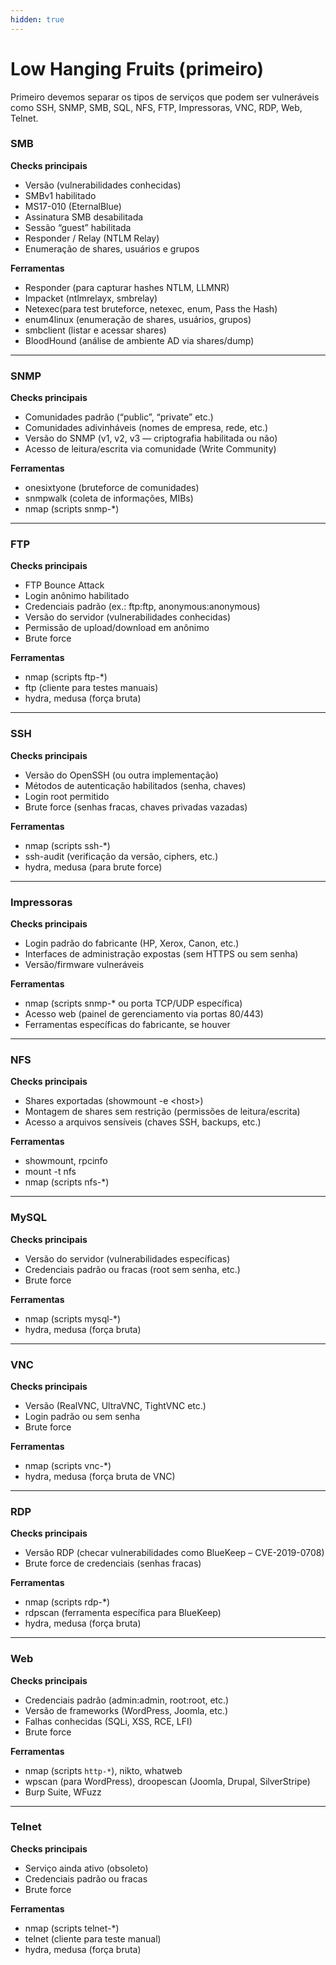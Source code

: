 ```yaml
---
hidden: true
---
```


# Low Hanging Fruits (primeiro)

Primeiro devemos separar os tipos de serviços que podem ser vulneráveis como SSH, SNMP, SMB, SQL, NFS, FTP, Impressoras, VNC, RDP, Web, Telnet.



### **SMB**

**Checks principais**

* Versão (vulnerabilidades conhecidas)
* SMBv1 habilitado
* MS17-010 (EternalBlue)
* Assinatura SMB desabilitada
* Sessão “guest” habilitada
* Responder / Relay (NTLM Relay)
* Enumeração de shares, usuários e grupos

**Ferramentas**

* Responder (para capturar hashes NTLM, LLMNR)
* Impacket (ntlmrelayx, smbrelay)
* Netexec(para test bruteforce, netexec, enum, Pass the Hash)
* enum4linux (enumeração de shares, usuários, grupos)
* smbclient (listar e acessar shares)
* BloodHound (análise de ambiente AD via shares/dump)

***

### **SNMP**

**Checks principais**

* Comunidades padrão (“public”, “private” etc.)
* Comunidades adivinháveis (nomes de empresa, rede, etc.)
* Versão do SNMP (v1, v2, v3 — criptografia habilitada ou não)
* Acesso de leitura/escrita via comunidade (Write Community)

**Ferramentas**

* onesixtyone (bruteforce de comunidades)
* snmpwalk (coleta de informações, MIBs)
* nmap (scripts snmp-\*)

***

### **FTP**

**Checks principais**

* FTP Bounce Attack
* Login anônimo habilitado
* Credenciais padrão (ex.: ftp:ftp, anonymous:anonymous)
* Versão do servidor (vulnerabilidades conhecidas)
* Permissão de upload/download em anônimo
* Brute force

**Ferramentas**

* nmap (scripts ftp-\*)
* ftp (cliente para testes manuais)
* hydra, medusa (força bruta)

***

### **SSH**

**Checks principais**

* Versão do OpenSSH (ou outra implementação)
* Métodos de autenticação habilitados (senha, chaves)
* Login root permitido
* Brute force (senhas fracas, chaves privadas vazadas)

**Ferramentas**

* nmap (scripts ssh-\*)
* ssh-audit (verificação da versão, ciphers, etc.)
* hydra, medusa (para brute force)

***

### **Impressoras**

**Checks principais**

* Login padrão do fabricante (HP, Xerox, Canon, etc.)
* Interfaces de administração expostas (sem HTTPS ou sem senha)
* Versão/firmware vulneráveis

**Ferramentas**

* nmap (scripts snmp-\* ou porta TCP/UDP específica)
* Acesso web (painel de gerenciamento via portas 80/443)
* Ferramentas específicas do fabricante, se houver

***

### **NFS**

**Checks principais**

* Shares exportadas (showmount -e \<host>)
* Montagem de shares sem restrição (permissões de leitura/escrita)
* Acesso a arquivos sensíveis (chaves SSH, backups, etc.)

**Ferramentas**

* showmount, rpcinfo
* mount -t nfs
* nmap (scripts nfs-\*)

***

### **MySQL**

**Checks principais**

* Versão do servidor (vulnerabilidades específicas)
* Credenciais padrão ou fracas (root sem senha, etc.)
* Brute force

**Ferramentas**

* nmap (scripts mysql-\*)
* hydra, medusa (força bruta)

***

### **VNC**

**Checks principais**

* Versão (RealVNC, UltraVNC, TightVNC etc.)
* Login padrão ou sem senha
* Brute force

**Ferramentas**

* nmap (scripts vnc-\*)
* hydra, medusa (força bruta de VNC)

***

### **RDP**

**Checks principais**

* Versão RDP (checar vulnerabilidades como BlueKeep – CVE-2019-0708)
* Brute force de credenciais (senhas fracas)

**Ferramentas**

* nmap (scripts rdp-\*)
* rdpscan (ferramenta específica para BlueKeep)
* hydra, medusa (força bruta)

***

### **Web**

**Checks principais**

* Credenciais padrão (admin:admin, root:root, etc.)
* Versão de frameworks (WordPress, Joomla, etc.)
* Falhas conhecidas (SQLi, XSS, RCE, LFI)
* Brute force

**Ferramentas**

* nmap (scripts `http-*`), nikto, whatweb
* wpscan (para WordPress), droopescan (Joomla, Drupal, SilverStripe)
* Burp Suite, WFuzz

***

### **Telnet**

**Checks principais**

* Serviço ainda ativo (obsoleto)
* Credenciais padrão ou fracas
* Brute force

**Ferramentas**

* nmap (scripts telnet-\*)
* telnet (cliente para teste manual)
* hydra, medusa (força bruta)
